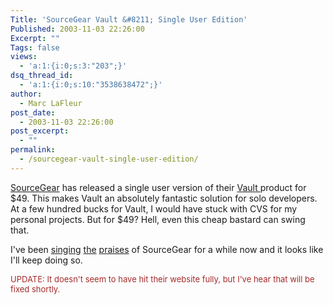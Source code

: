 ```yaml
---
Title: 'SourceGear Vault &#8211; Single User Edition'
Published: 2003-11-03 22:26:00
Excerpt: ""
Tags: false
views:
  - 'a:1:{i:0;s:3:"203";}'
dsq_thread_id:
  - 'a:1:{i:0;s:10:"3538638472";}'
author:
  - Marc LaFleur
post_date:
  - 2003-11-03 22:26:00
post_excerpt:
  - ""
permalink:
  - /sourcegear-vault-single-user-edition/
---
```

<p><a href="http://www.sourcegear.com">SourceGear</a> has released a single user version of their <a href="http://www.sourcegear.com/vault">Vault </a>product for $49. This makes Vault an absolutely fantastic solution for solo developers. At a few hundred bucks for Vault, I would have stuck with CVS for my personal projects. But for $49? Hell, even this cheap bastard can swing that.</p>
<p>I've been <a href="http://weblogs.asp.net/mlafleur/posts/34405.aspx">singing</a> <a href="http://weblogs.asp.net/mlafleur/posts/9665.aspx">the</a> <a href="http://weblogs.asp.net/mlafleur/posts/9992.aspx">praises</a> of SourceGear for a while now and it looks like I'll keep doing so. </p>
<p><font color=#a52a2a size=2>UPDATE: It doesn't seem to have hit their website fully, but I've hear that will be fixed shortly.</font></p>